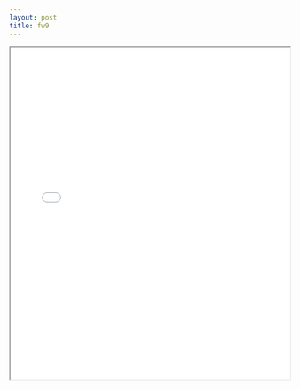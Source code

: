 ```yaml
---
layout: post
title: fw9
---
```


<div class="pdf-container">
<iframe src="/ea/assets/pdfs/misc/fw9.pdf" height="600" width="100%" allowFullScreen="true"></iframe>
</div>

